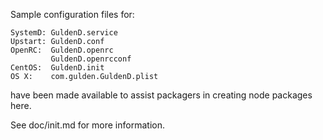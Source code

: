 Sample configuration files for:
```
SystemD: GuldenD.service
Upstart: GuldenD.conf
OpenRC:  GuldenD.openrc
         GuldenD.openrcconf
CentOS:  GuldenD.init
OS X:    com.gulden.GuldenD.plist
```
have been made available to assist packagers in creating node packages here.

See doc/init.md for more information.
